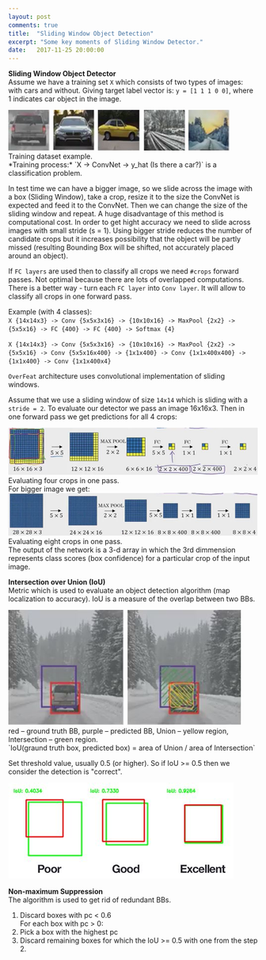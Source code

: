 ```yaml
---
layout: post
comments: true
title:  "Sliding Window Object Detection"
excerpt: "Some key moments of Sliding Window Detector."
date:   2017-11-25 20:00:00
---
```

**Sliding Window Object Detector**  
Assume we have a training set `X` which consists of two types of images: with cars and without.
Giving target label vector is: `y = [1 1 1 0 0]`, where 1 indicates car object in the image.
<div class="imgcap">
<img src="/assets/break/cars.JPG">
<div class="thecap">
 Training dataset example.
</div>
</div>
*Training process:*  
`X -> ConvNet -> y_hat (Is there a car?)`  
is a classification problem.

In test time we can have a bigger image, so we slide across the image with a box (Sliding Window), take a crop, resize it to the size the ConvNet is expected and feed it to the ConvNet. Then we can change the size of the sliding window and repeat. 
A huge disadvantage of this method is computational cost. In order to get hight accuracy we need to slide across images with small stride (s = 1). Using bigger stride reduces the number of candidate crops but it increases possibility that the object will be partly missed (resulting Bounding Box will be shifted, not accurately placed around an object).

If `FC layers` are used then to classify all crops we need `#crops` forward passes. Not optimal because there are lots of overlapped computations.
There is a better way - turn each `FC layer` into `Conv layer`. It will allow to classify all crops in one forward pass.

Example (with 4 classes):  
`X {14x14x3} -> Conv {5x5x3x16} -> {10x10x16} -> MaxPool {2x2} -> {5x5x16} -> FC {400} -> FC {400} -> Softmax {4}`  

``X {14x14x3} -> Conv {5x5x3x16} -> {10x10x16} -> MaxPool {2x2} -> {5x5x16} -> Conv {5x5x16x400} -> {1x1x400} -> Conv {1x1x400x400} -> {1x1x400} -> Conv {1x1x400x4}``

`OverFeat` architecture uses convolutional implementation of sliding windows.

Assume that we use a sliding window of size `14x14` which is sliding with a `stride = 2`. To evaluate our detector we pass an image 16x16x3. Then in one forward pass we get predictions for all 4 crops:  
<div class="imgcap">
<img src="/assets/break/fc-to-conv.JPG">
<div class="thecap">
 Evaluating four crops in one pass.
</div>
</div>
For bigger image we get:
<div class="imgcap">
<img src="/assets/break/sliding-window-net.JPG">
<div class="thecap">
 Evaluating eight crops in one pass.
</div>
</div>
The output of the network is a 3-d array in which the 3rd dimmension represents class scores (box confidence) for a particular crop of the input image.

**Intersection over Union (IoU)**  
Metric which is used to evaluate an object detection algorithm (map localization to accuracy). IoU is a measure of the overlap between two BBs.
<div class="imgcap">
<img src="/assets/break/IoU.JPG">
<div class="thecap">
 red – ground truth BB, purple – predicted BB, Union – yellow region, Intersection – green region.
</div>
</div>
`IoU(graund truth box, predicted box) = area of Union / area of Intersection`  

Set threshold value, usually 0.5 (or higher). So if IoU >= 0.5 then we consider the detection is "correct".
<div class="imgcap">
<img src="/assets/break/IoU-example.JPG">
</div>

**Non-maximum Suppression**  
The algorithm is used to get rid of redundant BBs.  
1) Discard boxes with pc < 0.6  
For each box with pc > 0:  
2) Pick a box with the highest pc  
3) Discard remaining boxes for which the IoU >= 0.5 with one from the step 2.
